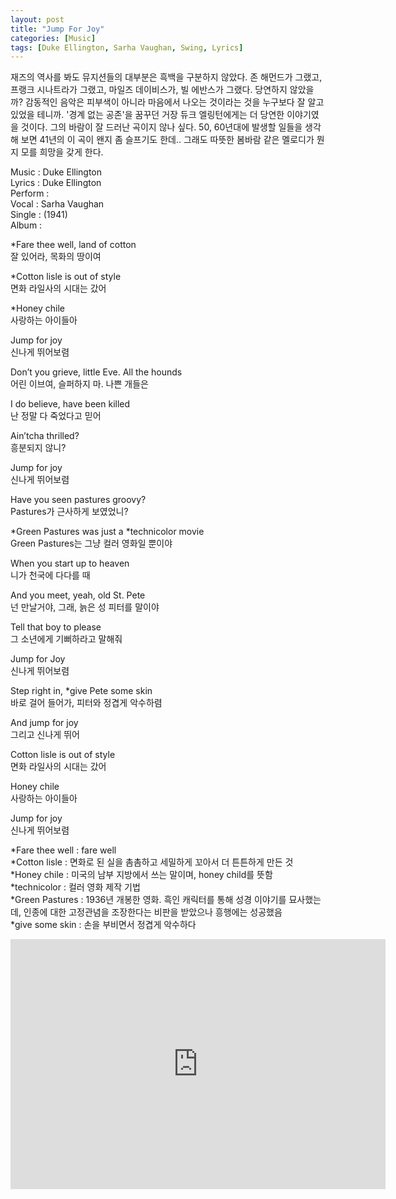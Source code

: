 ```yaml
---
layout: post
title: "Jump For Joy"
categories: [Music]
tags: [Duke Ellington, Sarha Vaughan, Swing, Lyrics]
---
```


재즈의 역사를 봐도 뮤지션들의 대부분은 흑백을 구분하지 않았다. 존 해먼드가 그랬고, 프랭크 시나트라가 그랬고, 마일즈 데이비스가, 빌 에반스가 그랬다. 당연하지 않았을까? 감동적인 음악은 피부색이 아니라 마음에서 나오는 것이라는 것을 누구보다 잘 알고 있었을 테니까. '경계 없는 공존'을 꿈꾸던 거장 듀크 엘링턴에게는 더 당연한 이야기였을 것이다. 그의 바람이 잘 드러난 곡이지 않나 싶다. 50, 60년대에 발생할 일들을 생각해 보면 41년의 이 곡이 왠지 좀 슬프기도 한데.. 그래도 따뜻한 봄바람 같은 멜로디가 뭔지 모를 희망을 갖게 한다.

Music : Duke Ellington  
Lyrics : Duke Ellington  
Perform :  
Vocal : Sarha Vaughan  
Single : (1941)  
Album :  

&#42;Fare thee well, land of cotton  
잘 있어라, 목화의 땅이여  

&#42;Cotton lisle is out of style  
면화 라일사의 시대는 갔어  

&#42;Honey chile  
사랑하는 아이들아  

Jump for joy  
신나게 뛰어보렴  

Don’t you grieve, little Eve. All the hounds  
어린 이브여, 슬퍼하지 마. 나쁜 개들은  

I do believe, have been killed  
난 정말 다 죽었다고 믿어  

Ain’tcha thrilled?  
흥분되지 않니?  

Jump for joy  
신나게 뛰어보렴  

Have you seen pastures groovy?  
Pastures가 근사하게 보였었니?  

&#42;Green Pastures was just a &#42;technicolor movie  
Green Pastures는 그냥 컬러 영화일 뿐이야  

When you start up to heaven  
니가 천국에 다다를 때  

And you meet, yeah, old St. Pete  
넌 만날거야, 그래, 늙은 성 피터를 말이야  

Tell that boy to please  
그 소년에게 기뻐하라고 말해줘  

Jump for Joy  
신나게 뛰어보렴  

Step right in, &#42;give Pete some skin  
바로 걸어 들어가, 피터와 정겹게 악수하렴  

And jump for joy  
그리고 신나게 뛰어  

Cotton lisle is out of style  
면화 라일사의 시대는 갔어  

Honey chile  
사랑하는 아이들아  

Jump for joy  
신나게 뛰어보렴  

&#42;Fare thee well : fare well  
&#42;Cotton lisle : 면화로 된 실을 촘촘하고 세밀하게 꼬아서 더 튼튼하게 만든 것  
&#42;Honey chile : 미국의 남부 지방에서 쓰는 말이며, honey child를 뜻함  
&#42;technicolor : 컬러 영화 제작 기법  
&#42;Green Pastures : 1936년 개봉한 영화. 흑인 캐릭터를 통해 성경 이야기를 묘사했는데, 인종에 대한 고정관념을 조장한다는 비판을 받았으나 흥행에는 성공했음  
&#42;give some skin : 손을 부비면서 정겹게 악수하다  

<iframe width="600" height="400" src="https://www.youtube.com/embed/32LAN4sSuKQ" title="YouTube video player" frameborder="0" allow="accelerometer; autoplay; clipboard-write; encrypted-media; gyroscope; picture-in-picture" allowfullscreen></iframe>